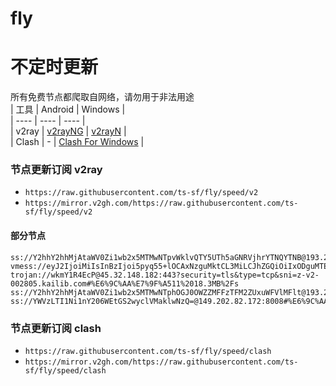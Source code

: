 # fly
# 不定时更新
所有免费节点都爬取自网络，请勿用于非法用途  
|  工具  | Android  | Windows  |  
|  ----  | ----   | ----  |  
| v2ray  | [v2rayNG](https://github.com/2dust/v2rayNG/releases) | [v2rayN](https://github.com/2dust/v2rayN/releases) |  
| Clash  | - | [Clash For Windows](https://github.com/2dust/clashN/releases) | 
  
### 节点更新订阅  v2ray
- `https://raw.githubusercontent.com/ts-sf/fly/speed/v2`  
- `https://mirror.v2gh.com/https://raw.githubusercontent.com/ts-sf/fly/speed/v2`  

#### 部分节点  
``` 
ss://Y2hhY2hhMjAtaWV0Zi1wb2x5MTMwNTpvWklvQTY5UTh5aGNRVjhrYTNQYTNB@193.29.139.202:8080#%F0%9F%87%B3%F0%9F%87%B1NL%E8%8D%B7%E5%85%B0%2072.5KB%2Fs
vmess://eyJ2IjoiMiIsInBzIjoi5pyq55+lOCAxNzguMktCL3MiLCJhZGQiOiIxODguMTE0Ljk3LjMiLCJwb3J0IjoiNDQzIiwiaWQiOiJmNTg0ZGUxNS0yMDM0LTQxNzAtYTcyMy1mNDhjMmJhZTVlMGYiLCJhaWQiOiIwIiwic2N5IjoiYXV0byIsIm5ldCI6IndzIiwidHlwZSI6IiIsImhvc3QiOiJhZnJobXMxNnYuYmVzdHhyYXkuYnV6eiIsInBhdGgiOiIvbGlua3dzIiwidGxzIjoidGxzIiwic25pIjoiYWZyaG1zMTZ2LmJlc3R4cmF5LmJ1enoiLCJ0ZXN0X25hbWUiOiI4In0=
trojan://wkmY1R4EcP@45.32.148.182:443?security=tls&type=tcp&sni=z-v2-002805.kailib.com#%E6%9C%AA%E7%9F%A511%2018.3MB%2Fs
ss://Y2hhY2hhMjAtaWV0Zi1wb2x5MTMwNTphOGJ0OWZZMFFzTFM2ZUxuWFVlMFlt@193.29.139.162:8080#%E6%9C%AA%E7%9F%A514%2013.1MB%2Fs
ss://YWVzLTI1Ni1nY206WEtGS2wyclVMaklwNzQ=@149.202.82.172:8008#%E6%9C%AA%E7%9F%A517%20594.9KB%2Fs
```
### 节点更新订阅  clash
- `https://raw.githubusercontent.com/ts-sf/fly/speed/clash`  
- `https://mirror.v2gh.com/https://raw.githubusercontent.com/ts-sf/fly/speed/clash`  


